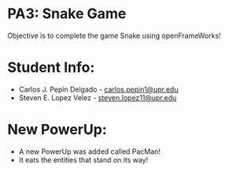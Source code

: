 # PA3: Snake Game
Objective is to complete the game Snake using openFrameWorks!

# Student Info:
- Carlos J. Pepin Delgado - carlos.pepin1@upr.edu
- Steven E. Lopez Velez - steven.lopez11@upr.edu

# New PowerUp:
- A new PowerUp was added called PacMan! 
- It eats the entities that stand on its way!
